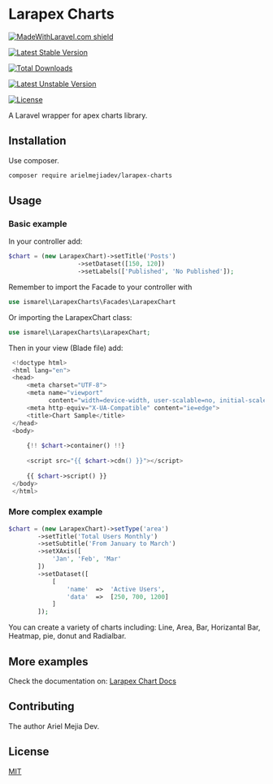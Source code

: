 # Larapex Charts




<p align="center">
 
[![MadeWithLaravel.com shield](https://madewithlaravel.com/storage/repo-shields/2175-shield.svg)](https://madewithlaravel.com/p/larapex-charts/shield-link)

[![Latest Stable Version](https://poser.pugx.org/arielmejiadev/larapex-charts/v/stable)](https://packagist.org/packages/arielmejiadev/larapex-charts)

[![Total Downloads](https://poser.pugx.org/arielmejiadev/larapex-charts/downloads)](https://packagist.org/packages/arielmejiadev/larapex-charts)

[![Latest Unstable Version](https://poser.pugx.org/arielmejiadev/larapex-charts/v/unstable)](https://packagist.org/packages/arielmejiadev/larapex-charts)

[![License](https://poser.pugx.org/arielmejiadev/larapex-charts/license)](https://packagist.org/packages/arielmejiadev/larapex-charts)
  
</p>

A Laravel wrapper for apex charts library.

## Installation

Use composer.

```bash
composer require arielmejiadev/larapex-charts
```

## Usage

### Basic example

In your controller add:

```php
$chart = (new LarapexChart)->setTitle('Posts')
                   ->setDataset([150, 120])
                   ->setLabels(['Published', 'No Published']);

```

Remember to import the Facade to your controller with 

```php
use ismarel\LarapexCharts\Facades\LarapexChart
```

Or importing the LarapexChart class:

```php
use ismarel\LarapexCharts\LarapexChart;
```

Then in your view (Blade file) add: 

```php
 <!doctype html>
 <html lang="en">
 <head>
     <meta charset="UTF-8">
     <meta name="viewport"
           content="width=device-width, user-scalable=no, initial-scale=1.0, maximum-scale=1.0, minimum-scale=1.0">
     <meta http-equiv="X-UA-Compatible" content="ie=edge">
     <title>Chart Sample</title>
 </head>
 <body>
 
     {!! $chart->container() !!}
 
     <script src="{{ $chart->cdn() }}"></script>
 
     {{ $chart->script() }}
 </body>
 </html>
```

### More complex example

```php
$chart = (new LarapexChart)->setType('area')
        ->setTitle('Total Users Monthly')
        ->setSubtitle('From January to March')
        ->setXAxis([
            'Jan', 'Feb', 'Mar'
        ])
        ->setDataset([
            [
                'name'  =>  'Active Users',
                'data'  =>  [250, 700, 1200]
            ]
        ]);
```

You can create a variety of charts including: Line, Area, Bar, Horizantal Bar, Heatmap, pie, donut and Radialbar.

## More examples

Check the documentation on: [Larapex Chart Docs](https://arielmejiadev.github.io/LarapexCharts-Documentation/)

## Contributing

The author Ariel Mejia Dev.

## License
[MIT](./LICENSE.md)
